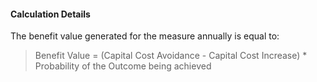 
#### Calculation Details

The benefit value generated for the measure annually is equal to:

> Benefit Value = (Capital Cost Avoidance - Capital Cost Increase) * Probability of the Outcome being achieved
